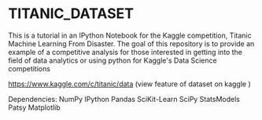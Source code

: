 # TITANIC_DATASET
This is a tutorial in an IPython Notebook for the Kaggle competition, Titanic Machine Learning From Disaster. The goal of this repository is to provide an example of a competitive analysis for those interested in getting into the field of data analytics or using python for Kaggle's Data Science competitions 


https://www.kaggle.com/c/titanic/data (view feature of dataset on kaggle  )


Dependencies:
NumPy
IPython
Pandas
SciKit-Learn
SciPy
StatsModels
Patsy
Matplotlib


